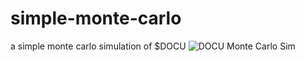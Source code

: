 # simple-monte-carlo
a simple monte carlo simulation of $DOCU 
![DOCU Monte Carlo Sim](simple-monte-carlo/docu_monte_carlo.png)
